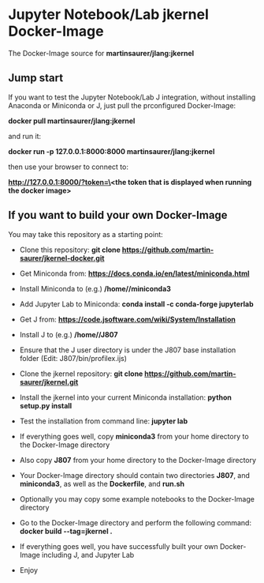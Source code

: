 # Jupyter Notebook/Lab jkernel Docker-Image

The Docker-Image source for **martinsaurer/jlang:jkernel**

## Jump start

If you want to test the Jupyter Notebook/Lab J integration, without installing Anaconda or Miniconda or J,
just pull the prconfigured Docker-Image:

**docker pull martinsaurer/jlang:jkernel**

and run it:

**docker run -p 127.0.0.1:8000:8000 martinsaurer/jlang:jkernel**

then use your browser to connect to:

**http://127.0.0.1:8000/?token=\<the token that is displayed when running the docker image\>**

## If you want to build your own Docker-Image

You may take this repository as a starting point:

* Clone this repository: **git clone https://github.com/martin-saurer/jkernel-docker.git**

* Get Miniconda from: **https://docs.conda.io/en/latest/miniconda.html**

* Install Miniconda to (e.g.) **/home/<user>/miniconda3**

* Add Jupyter Lab to Miniconda: **conda install -c conda-forge jupyterlab**

* Get J from: **https://code.jsoftware.com/wiki/System/Installation**

* Install J to (e.g.) **/home/<user>/J807**

* Ensure that the J user directory is under the J807 base installation folder (Edit: J807/bin/profilex.ijs)

* Clone the jkernel repository: **git clone https://github.com/martin-saurer/jkernel.git**

* Install the jkernel into your current Miniconda installation: **python setup.py install**

* Test the installation from command line: **jupyter lab**

* If everything goes well, copy **miniconda3** from your home directory to the Docker-Image directory

* Also copy **J807** from your home directory to the Docker-Image directory

* Your Docker-Image directory should contain two directories **J807**, and **miniconda3**, as well as the **Dockerfile**, and **run.sh**

* Optionally you may copy some example notebooks to the Docker-Image directory

* Go to the Docker-Image directory and perform the following command: **docker build --tag=jkernel .**

* If everything goes well, you have successfully built your own Docker-Image including J, and Jupyter Lab

* Enjoy

